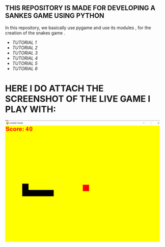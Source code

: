 ## THIS REPOSITORY IS MADE FOR DEVELOPING A SANKES GAME USING PYTHON

In this repository, we basically use pygame and use its modules , for the creation of the snakes game .

* *TUTORIAL 1*
* *TUTORIAL 2*
* *TUTORIAL 3*
* *TUTORIAL 4*
* *TUTORIAL 5*
* *TUTORIAL 6*

#  HERE I DO ATTACH THE SCREENSHOT OF THE LIVE GAME I PLAY WITH:

![alt text](PIC1.png)
